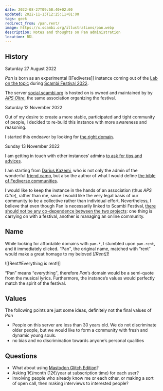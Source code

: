 ```yaml
---
date: 2022-08-27T09:50:40+02:00
updated: 2022-11-13T12:25:11+01:00
tags: geek
redirect_from: /pan.rent/
image: https://x.scambi.org/illustrations/pan.webp
description: Notes and thoughts on Pan administration
location: BDL
---
```

## History

<p class='date'><time datetime='2022-08-27T09:50:40+02:00'>Saturday 27 August 2022</time></p>

<cite>Pan</cite> is born as an experimental [[Fediverse]] instance coming out of the [Lab on the topic](https://scambi.org/en/2022/lab/6 'Fediverse: Social Network Umani') during [Scambi Festival 2022](https://scambi.org/2022 'Scambi Festival’s II edition').

The server [social.scambi.org](https://web.archive.org/https://social.scambi.org 'Snapshot of social.scambi.org') is hosted on is owned and maintained by by [<cite lang='it'>APS Oltre</cite>](https://manuale.scambi.org/en/association 'About APS Oltre'), the same association organizing the festival.

<p class='date'><time datetime='2022-11-12T10:06:19+01:00'>Saturday 12 November 2022</time></p>

Out of my desire to create a more stable, participated and tight community of people, I decided to re-build this instance with more awareness and reasoning.

I started this endeavor by looking for [the right domain](#Name).

<p class='date'><time datetime='2022-11-13T11:04:13+01:00'>Sunday 13 November 2022</time></p>

I am getting in touch with other instances’ admins [to ask for tips and advices](#Questions).

I am starting from [Darius Kazemi](https://tinysubversions.com 'Darius Kazemi’s personal website'), who is not only the admin of the wonderful [friend.camp](https://friend.camp/about 'About friend.camp'), but also the author of what I would define [the bible of Fediverse communities](https://runyourown.social 'How to run a small social network site for your friends').

I would like to keep the instance in the hands of an association (thus <cite lang='it'>APS Oltre</cite>), rather than me, since I would like the very legal basis of our community to be a collective rather than individual effort. Nevertheless, I believe that even though Pan is necessarily linked to Scambi Festival, <u>there should not be any co-dependence between the two projects</u>: one thing is carrying on with a festival, another is managing an online community.

## Name

While looking for affordable domains with `pan.*`, I stumbled upon `pan.rent`, and it immediately clicked. <q>Pan</q>, the original name, matched with <q>rent</q> would make a great homage to my beloved <cite>[[Rent]]</cite>!

![[Rent#Everything is rent!]]

<q>Pan</q> means <q>everything</q>, therefore <cite>Pan</cite>’s domain would be a semi-quote from the musical lyrics. Furthermore, the instance’s values would perfectly match the spirit of the festival.

## Values

<div class='yellow box'>
	The following points are just some ideas, definitely not the final values of <cite>Pan</cite>
</div>

- People on this server are less than 30 years old. We do not discriminate older people, but we would like to form a community with fresh and dynamic young souls.
- no bias and no discrimination towards anyone’s personal qualities

## Questions

- What about using [Mastodon Glitch Edition](https://glitch-soc.github.io/docs 'Mastodon Glitch Edition documentation')?
- Asking 1€/month (12€/year at subscription time) for each user?
- Involving people who already know me or each other, or making a sort of open call, then making interviews to interested people?

